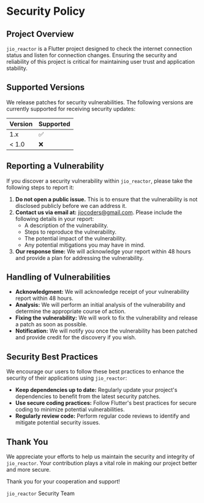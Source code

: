 # Security Policy

## Project Overview

`jio_reactor` is a Flutter project designed to check the internet connection status and listen for connection changes. Ensuring the security and reliability of this project is critical for maintaining user trust and application stability.

## Supported Versions

We release patches for security vulnerabilities. The following versions are currently supported for receiving security updates:

| Version | Supported          |
| ------- | ------------------ |
| 1.x     | :white_check_mark: |
| < 1.0   | :x:                |

## Reporting a Vulnerability

If you discover a security vulnerability within `jio_reactor`, please take the following steps to report it:

1. **Do not open a public issue.** This is to ensure that the vulnerability is not disclosed publicly before we can address it.
2. **Contact us via email at:** [jiocoders@gmail.com](mailto:jiocoders@gmail.com). Please include the following details in your report:
   - A description of the vulnerability.
   - Steps to reproduce the vulnerability.
   - The potential impact of the vulnerability.
   - Any potential mitigations you may have in mind.
3. **Our response time:** We will acknowledge your report within 48 hours and provide a plan for addressing the vulnerability.

## Handling of Vulnerabilities

- **Acknowledgment:** We will acknowledge receipt of your vulnerability report within 48 hours.
- **Analysis:** We will perform an initial analysis of the vulnerability and determine the appropriate course of action.
- **Fixing the vulnerability:** We will work to fix the vulnerability and release a patch as soon as possible.
- **Notification:** We will notify you once the vulnerability has been patched and provide credit for the discovery if you wish.

## Security Best Practices

We encourage our users to follow these best practices to enhance the security of their applications using `jio_reactor`:
- **Keep dependencies up to date:** Regularly update your project's dependencies to benefit from the latest security patches.
- **Use secure coding practices:** Follow Flutter's best practices for secure coding to minimize potential vulnerabilities.
- **Regularly review code:** Perform regular code reviews to identify and mitigate potential security issues.

## Thank You

We appreciate your efforts to help us maintain the security and integrity of `jio_reactor`. Your contribution plays a vital role in making our project better and more secure.

Thank you for your cooperation and support!

`jio_reactor` Security Team
